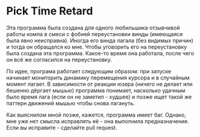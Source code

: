 # Pick Time Retard #

Эта программа была создана для одного любильшика отзывчивой работы компа в смеси с фобией переустановки винды (имеющаяся была явно неисправна). Иногда его винда лагала (без видимых причин) и тогда он обращался ко мне. Чтобы уговорить его на переустановку была создана эта программа. Какое-то время она работала, после чего он всё же согласился на переустановку.

По идее, програма работает следующим образом: при запуске начинает мониторить динамику перемещения курсора и в случайным момент лагает. 
В зависимости от реакции юзера (ничего не делает или бешенно дёргает мышью) программа понимает, насколько удачным было время лага (если он не заметил - худшее) и позже ищет такой же паттерн движений мышью чтобы снова лагануть.

Как выяснилом мной позже, кажется, программа имеет баг. Однако, мне уже нет смысла исправлять её - она выполнила предназначение. Если вы исправите - сделайте pull request.